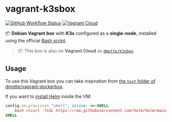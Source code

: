 # vagrant-k3sbox

[![GitHub Workflow Status](https://img.shields.io/github/actions/workflow/status/dmotte/vagrant-k3sbox/release.yml?branch=main&logo=github&style=flat-square)](https://github.com/dmotte/vagrant-k3sbox/actions)
[![Vagrant Cloud](https://img.shields.io/badge/vagrant-dmotte/k3sbox-blue?logo=vagrant&style=flat-square)](https://app.vagrantup.com/dmotte/boxes/k3sbox)

:package: **Debian Vagrant box** with **K3s** configured as a **single-node**, installed using the official [Bash script](https://docs.k3s.io/quick-start).

> :package: This box is also on **Vagrant Cloud** as [`dmotte/k3sbox`](https://app.vagrantup.com/dmotte/boxes/k3sbox).

## Usage

To use this Vagrant box you can take inspiration from [the `test` folder of dmotte/vagrant-dockerbox](https://github.com/dmotte/vagrant-dockerbox/tree/main/test).

If you want to [install Helm](https://helm.sh/docs/intro/install/#from-script) inside the VM:

```ruby
config.vm.provision "shell", inline: <<-SHELL
    bash <(curl -fsSL https://raw.githubusercontent.com/helm/helm/main/scripts/get-helm-3)
SHELL
```
